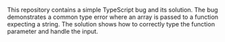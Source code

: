 This repository contains a simple TypeScript bug and its solution. The bug demonstrates a common type error where an array is passed to a function expecting a string.  The solution shows how to correctly type the function parameter and handle the input.